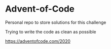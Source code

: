 # Advent-of-Code

Personal repo to store solutions for this challenge

Trying to write the code as clean as possible

https://adventofcode.com/2020